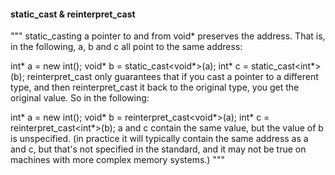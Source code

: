 #### static_cast & reinterpret_cast
"""
static_casting a pointer to and from void* preserves the address. That is, in the following, a, b and c all point to the same address:

int* a = new int();
void* b = static_cast<void*>(a);
int* c = static_cast<int*>(b);
reinterpret_cast only guarantees that if you cast a pointer to a different type, and then reinterpret_cast it back to the original type, you get the original value. So in the following:

int* a = new int();
void* b = reinterpret_cast<void*>(a);
int* c = reinterpret_cast<int*>(b);
a and c contain the same value, but the value of b is unspecified. (in practice it will typically contain the same address as a and c, but that's not specified in the standard, and it may not be true on machines with more complex memory systems.)
"""
